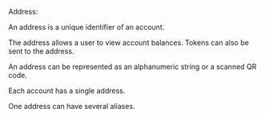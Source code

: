 Address:

An address is a unique identifier of an account.

The address allows a user to view account balances. Tokens can also be sent to the address.

An address can be represented as an alphanumeric string or a scanned QR code.

Each account has a single address.

One address can have several aliases.